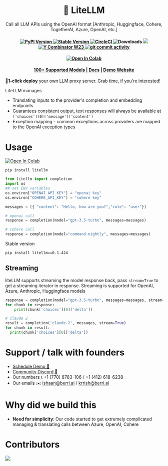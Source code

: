 <h1 align="center">
        🚅 LiteLLM
    </h1>
    <p align="center">
        <p align="center">Call all LLM APIs using the OpenAI format [Anthropic, Huggingface, Cohere, TogetherAI, Azure, OpenAI, etc.]</p>
    </p>

<h4 align="center">
    <a href="https://pypi.org/project/litellm/" target="_blank">
        <img src="https://img.shields.io/pypi/v/litellm.svg" alt="PyPI Version">
    </a>
    <a href="https://pypi.org/project/litellm/0.1.1/" target="_blank">
        <img src="https://img.shields.io/badge/stable%20version-v0.1.424-blue?color=green&link=https://pypi.org/project/litellm/0.1.1/" alt="Stable Version">
    </a>
    <a href="https://dl.circleci.com/status-badge/redirect/gh/BerriAI/litellm/tree/main" target="_blank">
        <img src="https://dl.circleci.com/status-badge/img/gh/BerriAI/litellm/tree/main.svg?style=svg" alt="CircleCI">
    </a>
    <img src="https://img.shields.io/pypi/dm/litellm" alt="Downloads">
    <a href="https://discord.gg/wuPM9dRgDw" target="_blank">
        <img src="https://dcbadge.vercel.app/api/server/wuPM9dRgDw?style=flat">
    </a>
    <a href="https://www.ycombinator.com/companies/berriai">
        <img src="https://img.shields.io/badge/Y%20Combinator-W23-orange?style=flat-square" alt="Y Combinator W23">
    </a>
    <a href="https://github.com/BerriAI/litellm/issues">
      <img src="https://img.shields.io/github/commit-activity/m/BerriAI/litellm" alt="git commit activity" />
    </a>
</h4>

<h4 align="center">
<a target="_blank" href="https://colab.research.google.com/github/BerriAI/litellm/blob/main/cookbook/liteLLM_OpenAI.ipynb">
  <img src="https://colab.research.google.com/assets/colab-badge.svg" alt="Open In Colab"/>
</a>    
</h4>

<h4 align="center">
    <a href="https://docs.litellm.ai/docs/providers" target="_blank">100+ Supported Models</a> |
    <a href="https://docs.litellm.ai/docs/" target="_blank">Docs</a> |
    <a href="https://litellm.ai/playground" target="_blank">Demo Website</a>
</h4>
<a target="_blank" href="https://calendly.com/d/4mp-gd3-k5k/litellm-1-1-onboarding-chat">
  <p>📣<b>1-click deploy</b> your own LLM proxy server. Grab time, if you're interested!</p>
</a>

LiteLLM manages
- Translating inputs to the provider's completion and embedding endpoints
- Guarantees [consistent output](https://docs.litellm.ai/docs/completion/output), text responses will always be available at `['choices'][0]['message']['content']`
- Exception mapping - common exceptions across providers are mapped to the OpenAI exception types


# Usage

<a target="_blank" href="https://colab.research.google.com/github/BerriAI/litellm/blob/main/cookbook/liteLLM_OpenAI.ipynb">
  <img src="https://colab.research.google.com/assets/colab-badge.svg" alt="Open In Colab"/>
</a>


```
pip install litellm
```

```python
from litellm import completion
import os
## set ENV variables
os.environ["OPENAI_API_KEY"] = "openai key"
os.environ["COHERE_API_KEY"] = "cohere key"

messages = [{ "content": "Hello, how are you?","role": "user"}]

# openai call
response = completion(model="gpt-3.5-turbo", messages=messages)

# cohere call
response = completion(model="command-nightly", messages=messages)
```

Stable version
```
pip install litellm==0.1.424
```

## Streaming
liteLLM supports streaming the model response back, pass `stream=True` to get a streaming iterator in response.
Streaming is supported for OpenAI, Azure, Anthropic, Huggingface models
```python
response = completion(model="gpt-3.5-turbo", messages=messages, stream=True)
for chunk in response:
    print(chunk['choices'][0]['delta'])

# claude 2
result = completion('claude-2', messages, stream=True)
for chunk in result:
  print(chunk['choices'][0]['delta'])
```

# Support / talk with founders
- [Schedule Demo 👋](https://calendly.com/d/4mp-gd3-k5k/berriai-1-1-onboarding-litellm-hosted-version)
- [Community Discord 💭](https://discord.gg/wuPM9dRgDw)
- Our numbers 📞 +1 (770) 8783-106 / ‭+1 (412) 618-6238‬
- Our emails ✉️ ishaan@berri.ai / krrish@berri.ai

# Why did we build this 
- **Need for simplicity**: Our code started to get extremely complicated managing & translating calls between Azure, OpenAI, Cohere

# Contributors

<!-- ALL-CONTRIBUTORS-LIST:START - Do not remove or modify this section -->
<!-- prettier-ignore-start -->
<!-- markdownlint-disable -->

<!-- markdownlint-restore -->
<!-- prettier-ignore-end -->

<!-- ALL-CONTRIBUTORS-LIST:END -->

<a href="https://github.com/BerriAI/litellm/graphs/contributors">
  <img src="https://contrib.rocks/image?repo=BerriAI/litellm" />
</a>

